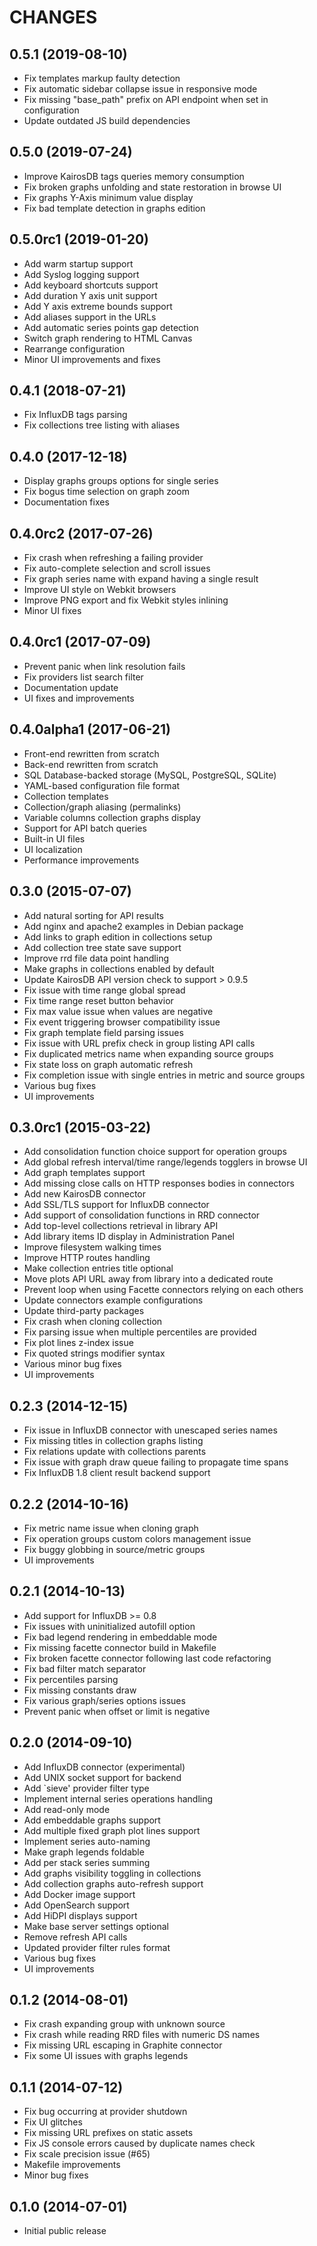 CHANGES
=======

0.5.1 (2019-08-10)
------------------

* Fix templates markup faulty detection
* Fix automatic sidebar collapse issue in responsive mode
* Fix missing "base_path" prefix on API endpoint when set in configuration
* Update outdated JS build dependencies

0.5.0 (2019-07-24)
------------------

* Improve KairosDB tags queries memory consumption
* Fix broken graphs unfolding and state restoration in browse UI
* Fix graphs Y-Axis minimum value display
* Fix bad template detection in graphs edition

0.5.0rc1 (2019-01-20)
---------------------

* Add warm startup support
* Add Syslog logging support
* Add keyboard shortcuts support
* Add duration Y axis unit support
* Add Y axis extreme bounds support
* Add aliases support in the URLs
* Add automatic series points gap detection
* Switch graph rendering to HTML Canvas
* Rearrange configuration
* Minor UI improvements and fixes

0.4.1 (2018-07-21)
------------------

* Fix InfluxDB tags parsing
* Fix collections tree listing with aliases

0.4.0 (2017-12-18)
------------------

* Display graphs groups options for single series
* Fix bogus time selection on graph zoom
* Documentation fixes

0.4.0rc2 (2017-07-26)
---------------------

* Fix crash when refreshing a failing provider
* Fix auto-complete selection and scroll issues
* Fix graph series name with expand having a single result
* Improve UI style on Webkit browsers
* Improve PNG export and fix Webkit styles inlining
* Minor UI fixes

0.4.0rc1 (2017-07-09)
---------------------

* Prevent panic when link resolution fails
* Fix providers list search filter
* Documentation update
* UI fixes and improvements

0.4.0alpha1 (2017-06-21)
------------------------

* Front-end rewritten from scratch
* Back-end rewritten from scratch
* SQL Database-backed storage (MySQL, PostgreSQL, SQLite)
* YAML-based configuration file format
* Collection templates
* Collection/graph aliasing (permalinks)
* Variable columns collection graphs display
* Support for API batch queries
* Built-in UI files
* UI localization
* Performance improvements

0.3.0 (2015-07-07)
------------------

* Add natural sorting for API results
* Add nginx and apache2 examples in Debian package
* Add links to graph edition in collections setup
* Add collection tree state save support
* Improve rrd file data point handling
* Make graphs in collections enabled by default
* Update KairosDB API version check to support > 0.9.5
* Fix issue with time range global spread
* Fix time range reset button behavior
* Fix max value issue when values are negative
* Fix event triggering browser compatibility issue
* Fix graph template field parsing issues
* Fix issue with URL prefix check in group listing API calls
* Fix duplicated metrics name when expanding source groups
* Fix state loss on graph automatic refresh
* Fix completion issue with single entries in metric and source groups
* Various bug fixes
* UI improvements

0.3.0rc1 (2015-03-22)
---------------------

* Add consolidation function choice support for operation groups
* Add global refresh interval/time range/legends togglers in browse UI
* Add graph templates support
* Add missing close calls on HTTP responses bodies in connectors
* Add new KairosDB connector
* Add SSL/TLS support for InfluxDB connector
* Add support of consolidation functions in RRD connector
* Add top-level collections retrieval in library API
* Add library items ID display in Administration Panel
* Improve filesystem walking times
* Improve HTTP routes handling
* Make collection entries title optional
* Move plots API URL away from library into a dedicated route
* Prevent loop when using Facette connectors relying on each others
* Update connectors example configurations
* Update third-party packages
* Fix crash when cloning collection
* Fix parsing issue when multiple percentiles are provided
* Fix plot lines z-index issue
* Fix quoted strings modifier syntax
* Various minor bug fixes
* UI improvements

0.2.3 (2014-12-15)
------------------

* Fix issue in InfluxDB connector with unescaped series names
* Fix missing titles in collection graphs listing
* Fix relations update with collections parents
* Fix issue with graph draw queue failing to propagate time spans
* Fix InfluxDB 1.8 client result backend support

0.2.2 (2014-10-16)
------------------

* Fix metric name issue when cloning graph
* Fix operation groups custom colors management issue
* Fix buggy globbing in source/metric groups
* UI improvements

0.2.1 (2014-10-13)
------------------

* Add support for InfluxDB >= 0.8
* Fix issues with uninitialized autofill option
* Fix bad legend rendering in embeddable mode
* Fix missing facette connector build in Makefile
* Fix broken facette connector following last code refactoring
* Fix bad filter match separator
* Fix percentiles parsing
* Fix missing constants draw
* Fix various graph/series options issues
* Prevent panic when offset or limit is negative

0.2.0 (2014-09-10)
------------------

* Add InfluxDB connector (experimental)
* Add UNIX socket support for backend
* Add `sieve' provider filter type
* Implement internal series operations handling
* Add read-only mode
* Add embeddable graphs support
* Add multiple fixed graph plot lines support
* Implement series auto-naming
* Make graph legends foldable
* Add per stack series summing
* Add graphs visibility toggling in collections
* Add collection graphs auto-refresh support
* Add Docker image support
* Add OpenSearch support
* Add HiDPI displays support
* Make base server settings optional
* Remove refresh API calls
* Updated provider filter rules format
* Various bug fixes
* UI improvements

0.1.2 (2014-08-01)
------------------

* Fix crash expanding group with unknown source
* Fix crash while reading RRD files with numeric DS names
* Fix missing URL escaping in Graphite connector
* Fix some UI issues with graphs legends

0.1.1 (2014-07-12)
------------------

* Fix bug occurring at provider shutdown
* Fix UI glitches
* Fix missing URL prefixes on static assets
* Fix JS console errors caused by duplicate names check
* Fix scale precision issue (#65)
* Makefile improvements
* Minor bug fixes

0.1.0 (2014-07-01)
------------------

* Initial public release
